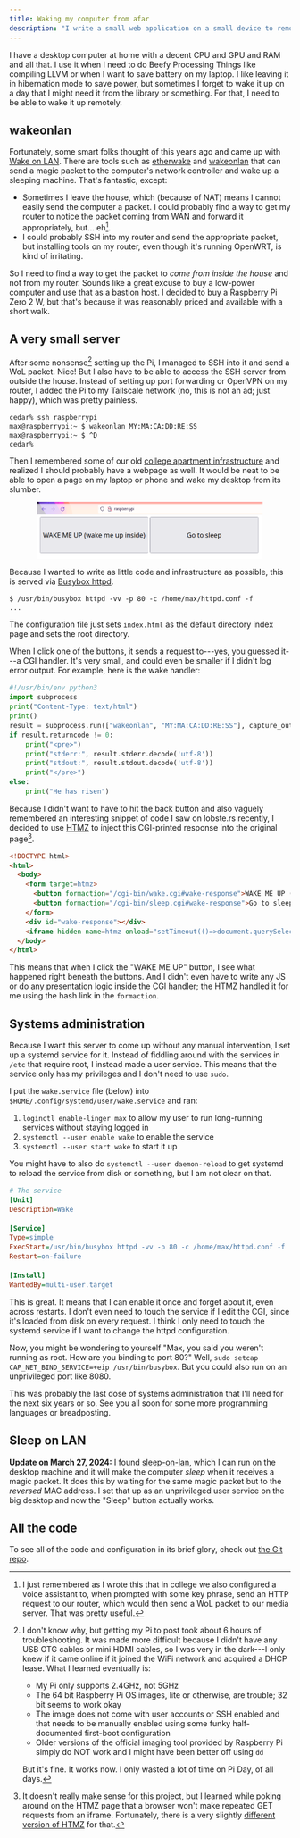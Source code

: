 ```yaml
---
title: Waking my computer from afar
description: "I write a small web application on a small device to remotely wake up my desktop computer."
---
```


I have a desktop computer at home with a decent CPU and GPU and RAM and all
that. I use it when I need to do Beefy Processing Things like compiling LLVM or
when I want to save battery on my laptop. I like leaving it in hibernation mode
to save power, but sometimes I forget to wake it up on a day that I might need
it from the library or something. For that, I need to be able to wake it up
remotely.

## wakeonlan

Fortunately, some smart folks thought of this years ago and came up with [Wake
on LAN][wol]. There are tools such as [etherwake][etherwake] and
[wakeonlan][wakeonlan] that can send a magic packet to the computer's
network controller and wake up a sleeping machine. That's fantastic, except:

[wol]: https://en.wikipedia.org/wiki/Wake-on-LAN
[etherwake]: https://launchpad.net/ubuntu/+source/etherwake
[wakeonlan]: https://launchpad.net/ubuntu/+source/wakeonlan

* Sometimes I leave the house, which (because of NAT) means I cannot easily
  send the computer a packet. I could probably find a way to get my router to
  notice the packet coming from WAN and forward it appropriately, but...
  eh[^assistant].
* I could probably SSH into my router and send the appropriate packet, but
  installing tools on my router, even though it's running OpenWRT, is kind of
  irritating.

[^assistant]: I just remembered as I wrote this that in college we also
    configured a voice assistant to, when prompted with some key phrase, send
    an HTTP request to our router, which would then send a WoL packet to our
    media server. That was pretty useful.

So I need to find a way to get the packet to *come from inside the house* and
not from my router. Sounds like a great excuse to buy a low-power computer and
use that as a bastion host. I decided to buy a Raspberry Pi Zero 2 W, but
that's because it was reasonably priced and available with a short walk.

## A very small server

After some nonsense[^pi-setup] setting up the Pi, I managed to SSH into it and
send a WoL packet. Nice! But I also have to be able to access the SSH server
from outside the house. Instead of setting up port forwarding or OpenVPN on my
router, I added the Pi to my Tailscale network (no, this is not an ad; just
happy), which was pretty painless.

```console
cedar% ssh raspberrypi
max@raspberrypi:~ $ wakeonlan MY:MA:CA:DD:RE:SS
max@raspberrypi:~ $ ^D
cedar%
```

[^pi-setup]: I don't know why, but getting my Pi to post took about 6 hours of
    troubleshooting. It was made more difficult because I didn't have any USB
    OTG cables or mini HDMI cables, so I was very in the dark---I only knew if
    it came online if it joined the WiFi network and acquired a DHCP lease.
    What I learned eventually is:

    * My Pi only supports 2.4GHz, not 5GHz
    * The 64 bit Raspberry Pi OS images, lite or otherwise, are trouble; 32 bit
      seems to work okay
    * The image does not come with user accounts or SSH enabled and that needs
      to be manually enabled using some funky half-documented first-boot
      configuration
    * Older versions of the official imaging tool provided by Raspberry Pi
      simply do NOT work and I might have been better off using `dd`

    But it's fine. It works now. I only wasted a lot of time on Pi Day, of all
    days.

Then I remembered some of our old [college apartment
infrastructure](/blog/how-to-mess-with-your-roommate/) and realized I should
probably have a webpage as well. It would be neat to be able to open a page on
my laptop or phone and wake my desktop from its slumber.

<img src="/assets/img/wakemeup-desktop.png" style="display: block; margin: 0 auto; max-width: 80%;" alt="The very large buttons saying 'WAKE ME UP (wake me up inside)' and 'Go to sleep'" />

Because I wanted to write as little code and infrastructure as possible, this
is served via [Busybox httpd][httpd].

```console?prompt=$
$ /usr/bin/busybox httpd -vv -p 80 -c /home/max/httpd.conf -f
...
```

The configuration file just sets `index.html` as the default directory index
page and sets the root directory.

When I click one of the buttons, it sends a request to---yes, you guessed
it---a CGI handler. It's very small, and could even be smaller if I didn't log
error output. For example, here is the wake handler:

[httpd]: https://openwrt.org/docs/guide-user/services/webserver/http.httpd

```python
#!/usr/bin/env python3
import subprocess
print("Content-Type: text/html")
print()
result = subprocess.run(["wakeonlan", "MY:MA:CA:DD:RE:SS"], capture_output=True)
if result.returncode != 0:
    print("<pre>")
    print("stderr:", result.stderr.decode('utf-8'))
    print("stdout:", result.stdout.decode('utf-8'))
    print("</pre>")
else:
    print("He has risen")
```

Because I didn't want to have to hit the back button and also vaguely
remembered an interesting snippet of code I saw on lobste.rs recently, I
decided to use [HTMZ][htmz] to inject this CGI-printed response into the
original page[^repeated].

[htmz]: https://leanrada.com/htmz/

[^repeated]: It doesn't really make sense for this project, but I learned while
    poking around on the HTMZ page that a browser won't make repeated GET
    requests from an iframe. Fortunately, there is a very slightly [different
    version of HTMZ](https://leanrada.com/htmz/extensions/) for that.

```html
<!DOCTYPE html>
<html>
  <body>
    <form target=htmz>
      <button formaction="/cgi-bin/wake.cgi#wake-response">WAKE ME UP (wake me up inside)</button>
      <button formaction="/cgi-bin/sleep.cgi#wake-response">Go to sleep</button>
    </form>
    <div id="wake-response"></div>
    <iframe hidden name=htmz onload="setTimeout(()=>document.querySelector(contentWindow.location.hash||null)?.replaceWith(...contentDocument.body.childNodes))"></iframe>
  </body>
</html>
```

This means that when I click the "WAKE ME UP" button, I see what happened right
beneath the buttons. And I didn't even have to write any JS or do any
presentation logic inside the CGI handler; the HTMZ handled it for me using the
hash link in the `formaction`.

## Systems administration

Because I want this server to come up without any manual intervention, I set up
a systemd service for it. Instead of fiddling around with the services in
`/etc` that require root, I instead made a user service. This means that the
service only has my privileges and I don't need to use `sudo`.

I put the `wake.service` file (below) into `$HOME/.config/systemd/user/wake.service` and ran:

1. `loginctl enable-linger max` to allow my user to run long-running services
   without staying logged in
1. `systemctl --user enable wake` to enable the service
1. `systemctl --user start wake` to start it up

You might have to also do `systemctl --user daemon-reload` to get systemd to
reload the service from disk or something, but I am not clear on that.

```ini
# The service
[Unit]
Description=Wake

[Service]
Type=simple
ExecStart=/usr/bin/busybox httpd -vv -p 80 -c /home/max/httpd.conf -f
Restart=on-failure

[Install]
WantedBy=multi-user.target
```

This is great. It means that I can enable it once and forget about it, even
across restarts. I don't even need to touch the service if I edit the CGI,
since it's loaded from disk on every request. I think I only need to touch the
systemd service if I want to change the httpd configuration.

Now, you might be wondering to yourself "Max, you said you weren't running as
root. How are you binding to port 80?" Well, `sudo setcap
CAP_NET_BIND_SERVICE=+eip /usr/bin/busybox`. But you could also run on an
unprivileged port like 8080.

This was probably the last dose of systems administration that I'll need for
the next six years or so. See you all soon for some more programming languages
or breadposting.

## Sleep on LAN

**Update on March 27, 2024:** I found
[sleep-on-lan](https://github.com/SR-G/sleep-on-lan), which I can run on the
desktop machine and it will make the computer *sleep* when it receives a magic
packet. It does this by waiting for the same magic packet but to the *reversed*
MAC address. I set that up as an unprivileged user service on the big desktop
and now the "Sleep" button actually works.

## All the code

To see all of the code and configuration in its brief glory, check out [the
Git repo](https://github.com/tekknolagi/wakey).
